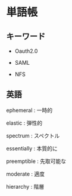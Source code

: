 # 単語帳 #

## キーワード ##

* Oauth2.0

* SAML

* NFS

## 英語 ##

ephemeral : 一時的

elastic : 弾性的

spectrum : スペクトル

essentially : 本質的に

preemptible : 先取可能な

moderate : 適度

hierarchy : 階層
